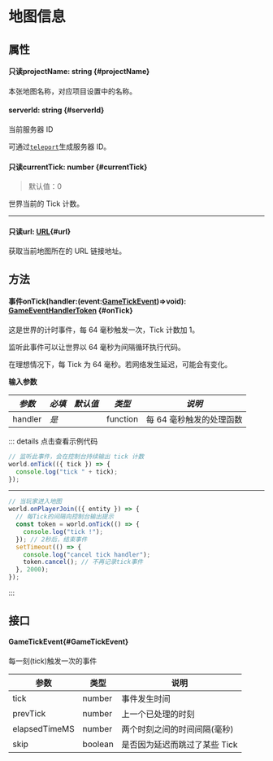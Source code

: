 <script setup>
import '/style.css'
</script>

# 地图信息

## 属性

#### <font id="API" /><font id="ReadOnly">只读</font>projectName<font id="Type">: string</font> {#projectName}

本张地图名称，对应项目设置中的名称。

#### <font id="API" />serverId<font id="Type">: string</font> {#serverId}

当前服务器 ID

可通过[`teleport`](./teleport)生成服务器 ID。

#### <font id="API" /><font id="ReadOnly">只读</font>currentTick<font id="Type">: number</font> {#currentTick}

> 默认值：0

世界当前的 Tick 计数。

---

#### <font id="API" /><font id="ReadOnly">只读</font>url<font id="Type">: [URL](https://developer.mozilla.org/zh-CN/docs/Web/API/URL)</font>{#url}

获取当前地图所在的 URL 链接地址。



## 方法

#### <font id="API" /><font id="Event">事件</font>onTick(<font id="Type">handler:(event:[GameTickEvent](./mapInfo#GameTickEvent))=>void</font>)<font id="Type">: [GameEventHandlerToken](/GameEventHandlerToken/)</font> {#onTick}

这是世界的计时事件，每 64 毫秒触发一次，Tick 计数加 1。

监听此事件可以让世界以 64 毫秒为间隔循环执行代码。

在理想情况下，每 Tick 为 64 毫秒。若网络发生延迟，可能会有变化。

**输入参数**

| **_参数_** | **_必填_** | **_默认值_** | **_类型_** | **_说明_**               |
| ---------- | ---------- | ------------ | ---------- | ------------------------ |
| handler    | _是_       |              | function   | 每 64 毫秒触发的处理函数 |

::: details 点击查看示例代码

```javascript
// 监听此事件，会在控制台持续输出 tick 计数
world.onTick(({ tick }) => {
  console.log("tick " + tick);
});
```

---

```javascript
// 当玩家进入地图
world.onPlayerJoin(({ entity }) => {
  // 每Tick的间隔向控制台输出提示
  const token = world.onTick(() => {
    console.log("tick !");
  }); // 2秒后，结束事件
  setTimeout(() => {
    console.log("cancel tick handler");
    token.cancel(); // 不再记录tick事件
  }, 2000);
});
```

:::

## 接口

#### <font id="API" />GameTickEvent{#GameTickEvent}

每一刻(tick)触发一次的事件

| **参数**      | **类型** | **说明**                      |
| ------------- | -------- | ----------------------------- |
| tick          | number   | 事件发生时间                  |
| prevTick      | number   | 上一个已处理的时刻            |
| elapsedTimeMS | number   | 两个时刻之间的时间间隔(毫秒)  |
| skip          | boolean  | 是否因为延迟而跳过了某些 Tick |

